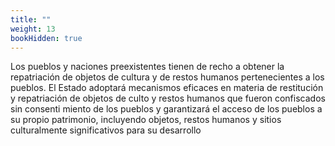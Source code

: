 ```yaml
---
title: ""
weight: 13
bookHidden: true
---
```

Los pueblos y naciones preexistentes tienen de
recho a obtener la 
repatriación de objetos de cultura y de restos humanos pertenecientes a los pueblos. El 
Estado adoptará mecanismos eficaces en materia de restitución y repatriación de objetos 
de culto y restos humanos que fueron confiscados sin consenti
miento de los pueblos y 
garantizará el acceso de los pueblos a su propio patrimonio, incluyendo objetos, restos 
humanos y sitios culturalmente significativos para su desarrollo